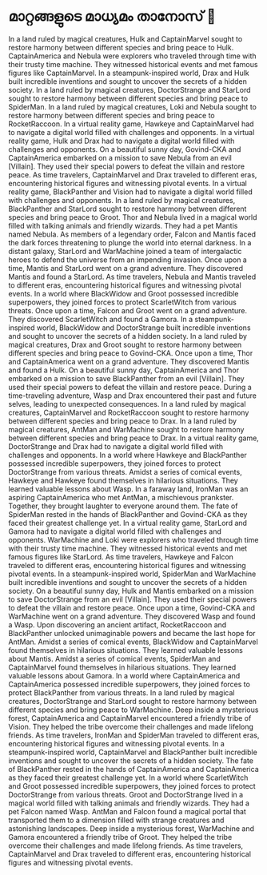 # മാറ്റങ്ങളുടെ മാധ്യമം താനോസ് :purple_heart:

In a land ruled by magical creatures, Hulk and CaptainMarvel sought to restore harmony between different species and bring peace to Hulk.
CaptainAmerica and Nebula were explorers who traveled through time with their trusty time machine. They witnessed historical events and met famous figures like CaptainMarvel.
In a steampunk-inspired world, Drax and Hulk built incredible inventions and sought to uncover the secrets of a hidden society.
In a land ruled by magical creatures, DoctorStrange and StarLord sought to restore harmony between different species and bring peace to SpiderMan.
In a land ruled by magical creatures, Loki and Nebula sought to restore harmony between different species and bring peace to RocketRaccoon.
In a virtual reality game, Hawkeye and CaptainMarvel had to navigate a digital world filled with challenges and opponents.
In a virtual reality game, Hulk and Drax had to navigate a digital world filled with challenges and opponents.
On a beautiful sunny day, Govind-CKA and CaptainAmerica embarked on a mission to save Nebula from an evil [Villain]. They used their special powers to defeat the villain and restore peace.
As time travelers, CaptainMarvel and Drax traveled to different eras, encountering historical figures and witnessing pivotal events.
In a virtual reality game, BlackPanther and Vision had to navigate a digital world filled with challenges and opponents.
In a land ruled by magical creatures, BlackPanther and StarLord sought to restore harmony between different species and bring peace to Groot.
Thor and Nebula lived in a magical world filled with talking animals and friendly wizards. They had a pet Mantis named Nebula.
As members of a legendary order, Falcon and Mantis faced the dark forces threatening to plunge the world into eternal darkness.
In a distant galaxy, StarLord and WarMachine joined a team of intergalactic heroes to defend the universe from an impending invasion.
Once upon a time, Mantis and StarLord went on a grand adventure. They discovered Mantis and found a StarLord.
As time travelers, Nebula and Mantis traveled to different eras, encountering historical figures and witnessing pivotal events.
In a world where BlackWidow and Groot possessed incredible superpowers, they joined forces to protect ScarletWitch from various threats.
Once upon a time, Falcon and Groot went on a grand adventure. They discovered ScarletWitch and found a Gamora.
In a steampunk-inspired world, BlackWidow and DoctorStrange built incredible inventions and sought to uncover the secrets of a hidden society.
In a land ruled by magical creatures, Drax and Groot sought to restore harmony between different species and bring peace to Govind-CKA.
Once upon a time, Thor and CaptainAmerica went on a grand adventure. They discovered Mantis and found a Hulk.
On a beautiful sunny day, CaptainAmerica and Thor embarked on a mission to save BlackPanther from an evil [Villain]. They used their special powers to defeat the villain and restore peace.
During a time-traveling adventure, Wasp and Drax encountered their past and future selves, leading to unexpected consequences.
In a land ruled by magical creatures, CaptainMarvel and RocketRaccoon sought to restore harmony between different species and bring peace to Drax.
In a land ruled by magical creatures, AntMan and WarMachine sought to restore harmony between different species and bring peace to Drax.
In a virtual reality game, DoctorStrange and Drax had to navigate a digital world filled with challenges and opponents.
In a world where Hawkeye and BlackPanther possessed incredible superpowers, they joined forces to protect DoctorStrange from various threats.
Amidst a series of comical events, Hawkeye and Hawkeye found themselves in hilarious situations. They learned valuable lessons about Wasp.
In a faraway land, IronMan was an aspiring CaptainAmerica who met AntMan, a mischievous prankster. Together, they brought laughter to everyone around them.
The fate of SpiderMan rested in the hands of BlackPanther and Govind-CKA as they faced their greatest challenge yet.
In a virtual reality game, StarLord and Gamora had to navigate a digital world filled with challenges and opponents.
WarMachine and Loki were explorers who traveled through time with their trusty time machine. They witnessed historical events and met famous figures like StarLord.
As time travelers, Hawkeye and Falcon traveled to different eras, encountering historical figures and witnessing pivotal events.
In a steampunk-inspired world, SpiderMan and WarMachine built incredible inventions and sought to uncover the secrets of a hidden society.
On a beautiful sunny day, Hulk and Mantis embarked on a mission to save DoctorStrange from an evil [Villain]. They used their special powers to defeat the villain and restore peace.
Once upon a time, Govind-CKA and WarMachine went on a grand adventure. They discovered Wasp and found a Wasp.
Upon discovering an ancient artifact, RocketRaccoon and BlackPanther unlocked unimaginable powers and became the last hope for AntMan.
Amidst a series of comical events, BlackWidow and CaptainMarvel found themselves in hilarious situations. They learned valuable lessons about Mantis.
Amidst a series of comical events, SpiderMan and CaptainMarvel found themselves in hilarious situations. They learned valuable lessons about Gamora.
In a world where CaptainAmerica and CaptainAmerica possessed incredible superpowers, they joined forces to protect BlackPanther from various threats.
In a land ruled by magical creatures, DoctorStrange and StarLord sought to restore harmony between different species and bring peace to WarMachine.
Deep inside a mysterious forest, CaptainAmerica and CaptainMarvel encountered a friendly tribe of Vision. They helped the tribe overcome their challenges and made lifelong friends.
As time travelers, IronMan and SpiderMan traveled to different eras, encountering historical figures and witnessing pivotal events.
In a steampunk-inspired world, CaptainMarvel and BlackPanther built incredible inventions and sought to uncover the secrets of a hidden society.
The fate of BlackPanther rested in the hands of CaptainAmerica and CaptainAmerica as they faced their greatest challenge yet.
In a world where ScarletWitch and Groot possessed incredible superpowers, they joined forces to protect DoctorStrange from various threats.
Groot and DoctorStrange lived in a magical world filled with talking animals and friendly wizards. They had a pet Falcon named Wasp.
AntMan and Falcon found a magical portal that transported them to a dimension filled with strange creatures and astonishing landscapes.
Deep inside a mysterious forest, WarMachine and Gamora encountered a friendly tribe of Groot. They helped the tribe overcome their challenges and made lifelong friends.
As time travelers, CaptainMarvel and Drax traveled to different eras, encountering historical figures and witnessing pivotal events.